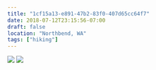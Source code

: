 ```yaml
---
title: "1cf15a13-e891-47b2-83f0-407d65cc64f7"
date: 2018-07-12T23:15:56-07:00
draft: false
location: "Northbend, WA"
tags: ["hiking"]
---
```


![](https://d17enza3bfujl8.cloudfront.net/DSCF0246.jpg)
![](https://d17enza3bfujl8.cloudfront.net/DSCF0258.jpg)
